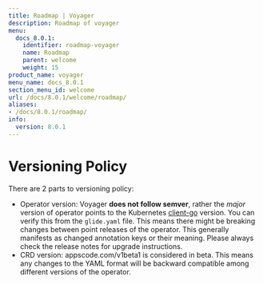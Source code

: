 ```yaml
---
title: Roadmap | Voyager
description: Roadmap of voyager
menu:
  docs_8.0.1:
    identifier: roadmap-voyager
    name: Roadmap
    parent: welcome
    weight: 15
product_name: voyager
menu_name: docs_8.0.1
section_menu_id: welcome
url: /docs/8.0.1/welcome/roadmap/
aliases:
- /docs/8.0.1/roadmap/
info:
  version: 8.0.1
---
```


# Versioning Policy

There are 2 parts to versioning policy:

 - Operator version: Voyager __does not follow semver__, rather the _major_ version of operator points to the
Kubernetes [client-go](https://github.com/kubernetes/client-go#branches-and-tags) version. You can verify this
from the `glide.yaml` file. This means there might be breaking changes between point releases of the operator.
This generally manifests as changed annotation keys or their meaning.
Please always check the release notes for upgrade instructions.
 - CRD version: appscode.com/v1beta1 is considered in beta. This means any changes to the YAML format will be backward
compatible among different versions of the operator.
